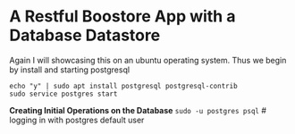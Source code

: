 # A Restful Boostore App with a Database Datastore

Again I will showcasing this on an ubuntu operating system. Thus we begin by install and starting postgresql

`echo "y" | sudo apt install postgresql postgresql-contrib`  
`sudo service postgres start`

**Creating Initial Operations on the Database**
`sudo -u postgres psql` # logging in with postgres default user

